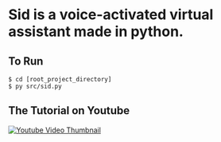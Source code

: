 # Sid is a voice-activated virtual assistant made in python.

## To Run
```
$ cd [root_project_directory]
$ py src/sid.py
```

## The Tutorial on Youtube
[![Youtube Video Thumbnail](https://img.youtube.com/vi/gbW-RPY_siI/0.jpg)](https://youtu.be/gbW-RPY_siI "Virtual Voice Assistant in Python (Tutorial)")
